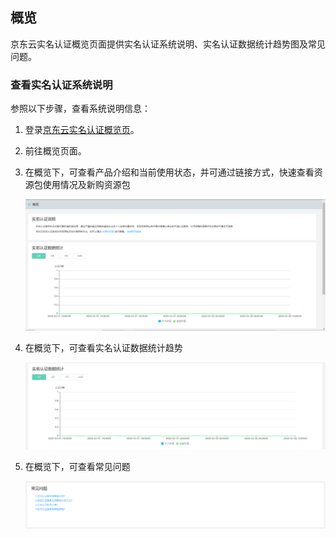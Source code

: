 ## **概览**

京东云实名认证概览页面提供实名认证系统说明、实名认证数据统计趋势图及常见问题。

### **查看实名认证系统说明**

参照以下步骤，查看系统说明信息：

1. 登录[京东云实名认证概览页](https://cloudauth-console.jdcloud.com/auth )。

2. 前往概览页面。

3. 在概览下，可查看产品介绍和当前使用状态，并可通过链接方式，快速查看资源包使用情况及新购资源包

   ![概览页.png](/image/Real-name-Authentication/概览页.png)
   
5. 在概览下，可查看实名认证数据统计趋势

   ![实名认证统计数据.png](/image/Real-name-Authentication/实名认证统计数据.png)

6. 在概览下，可查看常见问题

   ![常见问题.png](/image/Real-name-Authentication/常见问题.png)

